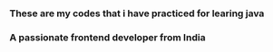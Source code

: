 <h3>These are my codes that i have practiced for learing java </h3>
<h3>A passionate frontend developer from India</h3>
